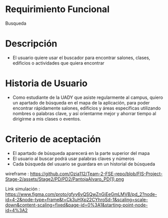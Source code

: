 # Requirimiento Funcional 
Busqueda
# Descripción 
* El usuario quiere usar el buscador para encontrar salones, clases, edificios o actividades que quiera encontrar 
# Historia de Usuario 
* Como estudiante de la UADY que asiste regularmente al campus, quiero un apartado de búsqueda en el mapa de la aplicación, para poder encontrar rápidamente salones, edificios y áreas específicas utilizando nombres o palabras clave, y así orientarme mejor y ahorrar tiempo al dirigirme a mis clases o eventos.
# Criterio de aceptación 
* El apartado de búsqueda aparecerá en la parte superior del mapa 
* El usuario al buscar podrá usar palabras claves y números
* Cada búsqueda del usuario se guardara en un historial de búsqueda

wireframe :
https://github.com/Ozia112/Team-2-FSE-repo/blob/FIS-Project-Stage-2/assets/Stage2/PD/PD2/PantojaAlvaro_PD(1).png


 Link simulación :  https://www.figma.com/proto/gfyy6vQSQwZnGjEeGmLMVB/pd_2?node-id=4-2&node-type=frame&t=Ck3uHXp22CYhroSd-1&scaling=scale-down&content-scaling=fixed&page-id=0%3A1&starting-point-node-id=4%3A2

